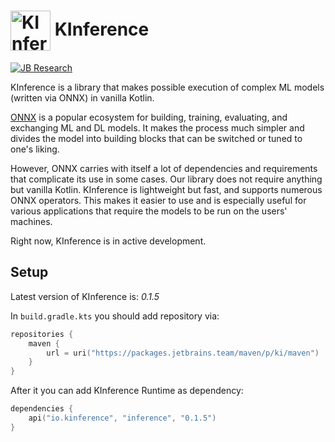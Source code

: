 <h1> <img align="center" width="64" height="64" src="https://s3-eu-west-1.amazonaws.com/public-resources.ml-labs.aws.intellij.net/static/kinference/icon_256.png" alt="KInference Icon"> KInference </h1>

[![JB Research](https://jb.gg/badges/research-flat-square.svg)](https://research.jetbrains.org/)

KInference is a library that makes possible execution of complex ML models (written via ONNX) in vanilla Kotlin.

[ONNX](https://github.com/onnx/onnx) is a popular ecosystem for building, training, evaluating, and exchanging ML and DL models. It makes the process much
simpler and divides the model into building blocks that can be switched or tuned to one's liking.

However, ONNX carries with itself a lot of dependencies and requirements that complicate its use in some cases. Our library does not require anything but
vanilla Kotlin. KInference is lightweight but fast, and supports numerous ONNX operators. This makes it easier to use and is especially useful for various
applications that require the models to be run on the users' machines.

Right now, KInference is in active development.

## Setup

Latest version of KInference is: *0.1.5*

In `build.gradle.kts` you should add repository via:

```kotlin
repositories {
    maven {
        url = uri("https://packages.jetbrains.team/maven/p/ki/maven")
    }
}
```

After it you can add KInference Runtime as dependency:

```kotlin
dependencies {
    api("io.kinference", "inference", "0.1.5")
}
```
